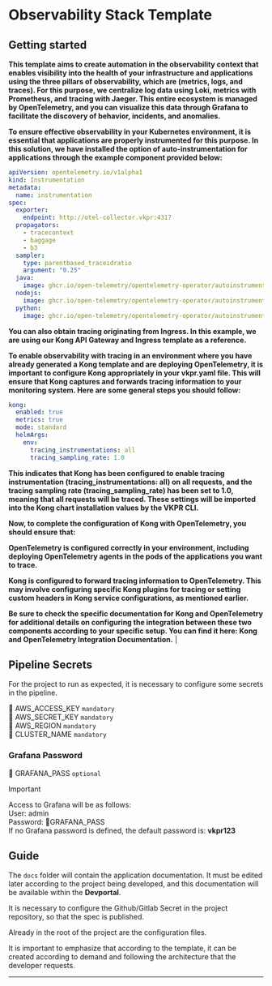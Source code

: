 # Observability Stack Template

## Getting started

**This template aims to create automation in the observability context that enables visibility into the health of your infrastructure and applications using the three pillars of observability, which are (metrics, logs, and traces). For this purpose, we centralize log data using Loki, metrics with Prometheus, and tracing with Jaeger. This entire ecosystem is managed by OpenTelemetry, and you can visualize this data through Grafana to facilitate the discovery of behavior, incidents, and anomalies.**

**To ensure effective observability in your Kubernetes environment, it is essential that applications are properly instrumented for this purpose. In this solution, we have installed the option of auto-instrumentation for applications through the example component provided below:**

```yaml
apiVersion: opentelemetry.io/v1alpha1
kind: Instrumentation
metadata:
  name: instrumentation
spec:
  exporter:
    endpoint: http://otel-collector.vkpr:4317
  propagators:
    - tracecontext
    - baggage
    - b3
  sampler:
    type: parentbased_traceidratio
    argument: "0.25"
  java:
    image: ghcr.io/open-telemetry/opentelemetry-operator/autoinstrumentation-java:latest
  nodejs:
    image: ghcr.io/open-telemetry/opentelemetry-operator/autoinstrumentation-nodejs:latest
  python:
    image: ghcr.io/open-telemetry/opentelemetry-operator/autoinstrumentation-python:latest
```

**You can also obtain tracing originating from Ingress. In this example, we are using our Kong API Gateway and Ingress template as a reference.**

**To enable observability with tracing in an environment where you have already generated a Kong template and are deploying OpenTelemetry, it is important to configure Kong appropriately in your vkpr.yaml file. This will ensure that Kong captures and forwards tracing information to your monitoring system. Here are some general steps you should follow:**

```yaml
kong:
  enabled: true
  metrics: true
  mode: standard
  helmArgs:
    env:
      tracing_instrumentations: all
      tracing_sampling_rate: 1.0
```
**This indicates that Kong has been configured to enable tracing instrumentation (tracing_instrumentations: all) on all requests, and the tracing sampling rate (tracing_sampling_rate) has been set to 1.0, meaning that all requests will be traced. These settings will be imported into the Kong chart installation values by the VKPR CLI.**

**Now, to complete the configuration of Kong with OpenTelemetry, you should ensure that:**

**OpenTelemetry is configured correctly in your environment, including deploying OpenTelemetry agents in the pods of the applications you want to trace.**

**Kong is configured to forward tracing information to OpenTelemetry. This may involve configuring specific Kong plugins for tracing or setting custom headers in Kong service configurations, as mentioned earlier.**

**Be sure to check the specific documentation for Kong and OpenTelemetry for additional details on configuring the integration between these two components according to your specific setup. You can find it here: Kong and OpenTelemetry Integration Documentation.**                                                                                                                                                                                 |

## Pipeline Secrets
For the project to run as expected, it is necessary to configure some secrets in the pipeline.

:key: AWS_ACCESS_KEY `mandatory` <br>
:key: AWS_SECRET_KEY `mandatory` <br>
:key: AWS_REGION `mandatory` <br>
:key: CLUSTER_NAME `mandatory` <br>

### Grafana Password
:key: GRAFANA_PASS `optional` <br>

> [!IMPORTANT]
> Access to Grafana will be as follows: <br>
> User: admin <br>
> Password: :key:GRAFANA_PASS <br>
> If no Grafana password is defined, the default password is: **vkpr123**
## Guide

The `docs` folder will contain the application documentation. It must be edited later according to the project being developed, and this documentation will be available within the **Devportal**.

It is necessary to configure the Github/Gitlab Secret in the project repository, so that the spec is published.

Already in the root of the project are the configuration files.

It is important to emphasize that according to the template, it can be created according to demand and following the architecture that the developer requests.

---


